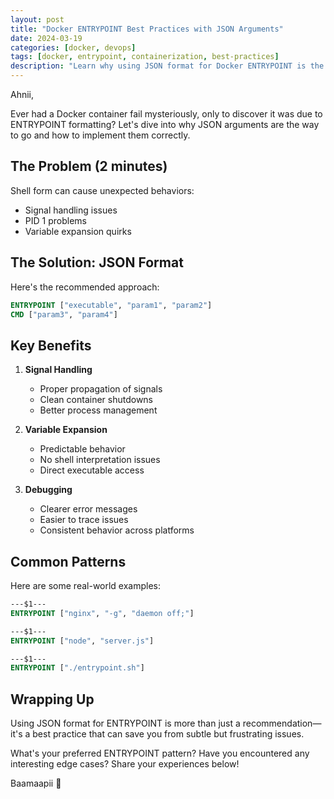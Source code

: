 ```yaml
---
layout: post
title: "Docker ENTRYPOINT Best Practices with JSON Arguments"
date: 2024-03-19
categories: [docker, devops]
tags: [docker, entrypoint, containerization, best-practices]
description: "Learn why using JSON format for Docker ENTRYPOINT is the recommended approach and how it can prevent common containerization issues."
---
```


Ahnii,

Ever had a Docker container fail mysteriously, only to discover it was due to ENTRYPOINT formatting? Let's dive into why JSON arguments are the way to go and how to implement them correctly.

## The Problem (2 minutes)

Shell form can cause unexpected behaviors:
- Signal handling issues
- PID 1 problems
- Variable expansion quirks

## The Solution: JSON Format

Here's the recommended approach:

```dockerfile
ENTRYPOINT ["executable", "param1", "param2"]
CMD ["param3", "param4"]
```

## Key Benefits

1. **Signal Handling**
   - Proper propagation of signals
   - Clean container shutdowns
   - Better process management

2. **Variable Expansion**
   - Predictable behavior
   - No shell interpretation issues
   - Direct executable access

3. **Debugging**
   - Clearer error messages
   - Easier to trace issues
   - Consistent behavior across platforms

## Common Patterns

Here are some real-world examples:

```dockerfile
---$1---
ENTRYPOINT ["nginx", "-g", "daemon off;"]

---$1---
ENTRYPOINT ["node", "server.js"]

---$1---
ENTRYPOINT ["./entrypoint.sh"]
```

## Wrapping Up

Using JSON format for ENTRYPOINT is more than just a recommendation—it's a best practice that can save you from subtle but frustrating issues.

What's your preferred ENTRYPOINT pattern? Have you encountered any interesting edge cases? Share your experiences below!

Baamaapii 👋